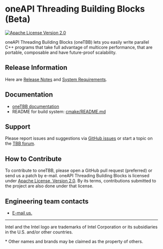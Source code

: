 # oneAPI Threading Building Blocks (Beta)
[![Apache License Version 2.0](https://img.shields.io/badge/license-Apache_2.0-green.svg)](LICENSE.txt)

oneAPI Threading Building Blocks (oneTBB) lets you easily write parallel C++ programs that take
full advantage of multicore performance, that are portable, composable and have future-proof scalability.

## Release Information
Here are [Release Notes]( https://software.intel.com/en-us/articles/intel-oneapi-threading-building-blocks-release-notes) and
[System Requirements](https://software.intel.com/en-us/articles/intel-oneapi-threading-building-blocks-system-requirements).

## Documentation
* [oneTBB documentation](https://software.intel.com/en-us/oneapi-tbb-documentation)
* README for build system: [cmake/README.md](cmake/README.md)

## Support
Please report issues and suggestions via
[GitHub issues](https://github.com/oneapi-src/oneTBB/issues) or start a topic on the
[TBB forum](http://software.intel.com/en-us/forums/intel-threading-building-blocks/).

## How to Contribute
To contribute to oneTBB, please open a GitHub pull request (preferred) or send us a patch by e-mail.
oneAPI Threading Building Blocks is licensed under [Apache License, Version 2.0](LICENSE.txt).
By its terms, contributions submitted to the project are also done under that license.

## Engineering team contacts
* [E-mail us.](mailto:inteltbbdevelopers@intel.com)

------------------------------------------------------------------------
Intel and the Intel logo are trademarks of Intel Corporation or its subsidiaries in the U.S. and/or other countries.

\* Other names and brands may be claimed as the property of others.